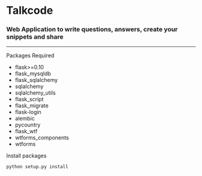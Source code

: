#  **Talkcode**
### Web Application to write questions, answers, create your snippets and share


---   

Packages Required

* flask>=0.10
* flask_mysqldb
* flask_sqlalchemy
* sqlalchemy
* sqlalchemy_utils
* flask_script
* flask_migrate
* flask-login
* alembic
* pycountry
* flask_wtf
* wtforms_components
* wtforms

Install packages

```python
python setup.py install

```
